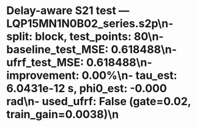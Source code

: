 # Delay-aware S21 test — LQP15MN1N0B02_series.s2p\n- split: block, test_points: 80\n- baseline_test_MSE: 0.618488\n- ufrf_test_MSE: 0.618488\n- improvement: 0.00%\n- tau_est: 6.0431e-12 s, phi0_est: -0.000 rad\n- used_ufrf: False (gate=0.02, train_gain=0.0038)\n